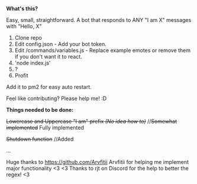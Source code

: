 **What's this?**

Easy, small, straightforward. A bot that responds to ANY "I am X" messages with "Hello, X" 


1. Clone repo
2. Edit config.json - Add your bot token.
3. Edit /commands/variables.js - Replace example emotes or remove them if you don't want it to react.
4. 'node index.js'
5. ?
6. Profit

Add it to pm2 for easy auto restart.

Feel like contributing? Please help me! :D


**Things needed to be done:**

~~Lowercase and Uppercase "I am" prefix *(No idea how to)*~~ //~~Somewhat implemented~~ Fully implemented

~~Shutdown function~~ //Added

...

Huge thanks to https://github.com/Arvfitii Arvfitii for helping me implement major functionality <3 <3
Thanks to rjt on Discord for the help to better the regex! <3 
